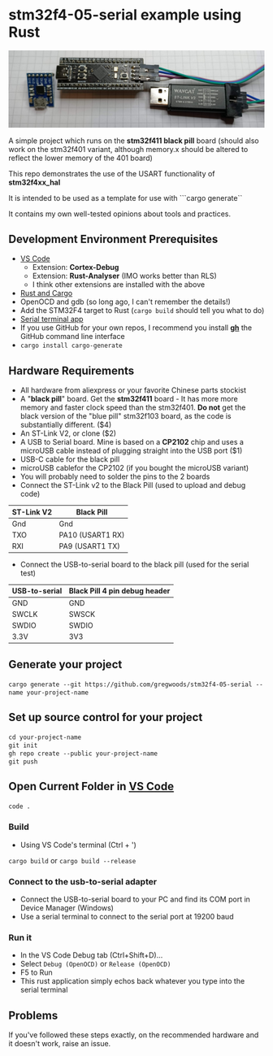# stm32f4-05-serial example using Rust

![Hardware required](./docs/images/blackpill-serial-stlink.jpg "Hardware required")

A simple project which runs on the **stm32f411 black pill** board (should also work on the stm32f401 variant, although memory.x should be altered to reflect the lower memory of the 401 board)

This repo demonstrates the use of the USART functionality of **stm32f4xx_hal**

It is intended to be used as a template for use with ```cargo generate``

It contains my own well-tested opinions about tools and practices. 

## Development Environment Prerequisites

* [VS Code](https://code.visualstudio.com/)
    * Extension: **Cortex-Debug**
    * Extension: **Rust-Analyser** (IMO works better than RLS)
    * I think other extensions are installed with the above
* [Rust and Cargo](https://www.rust-lang.org/tools/install)
* OpenOCD and gdb (so long ago, I can't remember the details!)
* Add the STM32F4 target to Rust (```cargo build``` should tell you what to do)
* [Serial terminal app](https://learn.adafruit.com/windows-tools-for-the-electrical-engineer/serial-terminal)
* If you use GitHub for your own repos, I recommend you install **[gh](https://github.com/cli/cli)** the GitHub command line interface
* ```cargo install cargo-generate```

## Hardware Requirements

* All hardware from aliexpress or your favorite Chinese parts stockist
* A "**black pill**" board. Get the **stm32f411** board - It has more more memory and faster clock speed than the stm32f401. **Do not** get the black version of the "blue pill" stm32f103 board, as the code is substantially different. ($4)
* An ST-Link V2, or clone ($2)
* A USB to Serial board. Mine is based on a **CP2102** chip and uses a microUSB cable instead of plugging straight into the USB port ($1)
* USB-C cable for the black pill
* microUSB cablefor the CP2102 (if you bought the microUSB variant)
* You will probably need to solder the pins to the 2 boards
* Connect the ST-Link v2 to the Black Pill (used to upload and debug code)

| ST-Link V2 | Black Pill |
| --- | --- |
| Gnd | Gnd |
| TXO | PA10 (USART1 RX) |
| RXI | PA9 (USART1 TX) |

* Connect the USB-to-serial board to the black pill (used for the serial test)

| USB-to-serial | Black Pill 4 pin debug header |
| --- | --- |
| GND | GND |
| SWCLK | SWSCK |
| SWDIO | SWDIO |
| 3.3V | 3V3 |

## Generate your project
```
cargo generate --git https://github.com/gregwoods/stm32f4-05-serial --name your-project-name
```

## Set up source control for your project

```
cd your-project-name
git init
gh repo create --public your-project-name
git push
```

## Open Current Folder in [VS Code](https://code.visualstudio.com/)

```code .```

### Build

* Using VS Code's terminal (Ctrl + ')

```cargo build```
or
```cargo build --release```

### Connect to the usb-to-serial adapter

* Connect the USB-to-serial board to your PC and find its COM port in Device Manager (Windows)
* Use a serial terminal to connect to the serial port at 19200 baud

### Run it

* In the VS Code Debug tab (Ctrl+Shift+D)...
* Select ```Debug (OpenOCD)``` or ```Release (OpenOCD)```
* F5 to Run
* This rust application simply echos back whatever you type into the serial terminal

## Problems

If you've followed these steps exactly, on the recommended hardware and it doesn't work, raise an issue.

